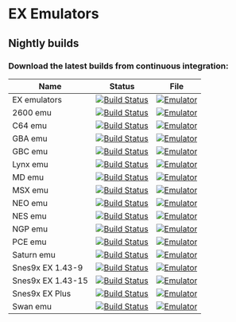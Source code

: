 # EX Emulators 
 
## Nightly builds

### Download the latest builds from continuous integration:

| Name                    | Status                            | File                                       |
|-------------------------|-----------------------------------|--------------------------------------------|
| EX emulators            | [![Build Status][Build]][Actions] | [![Emulator][Download]][EX emulators]      |
| 2600 emu                | [![Build Status][Build]][Actions] | [![Emulator][Download]][2600 emu]          |
| C64 emu                 | [![Build Status][Build]][Actions] | [![Emulator][Download]][C64 emu]           |
| GBA emu                 | [![Build Status][Build]][Actions] | [![Emulator][Download]][GBA emu]           |
| GBC emu                 | [![Build Status][Build]][Actions] | [![Emulator][Download]][GBC emu]           |
| Lynx emu                | [![Build Status][Build]][Actions] | [![Emulator][Download]][Lynx emu]          |
| MD emu                  | [![Build Status][Build]][Actions] | [![Emulator][Download]][MD emu]            |
| MSX emu                 | [![Build Status][Build]][Actions] | [![Emulator][Download]][MSX emu]           |
| NEO emu                 | [![Build Status][Build]][Actions] | [![Emulator][Download]][NEO emu]           |
| NES emu                 | [![Build Status][Build]][Actions] | [![Emulator][Download]][NES emu]           |
| NGP emu                 | [![Build Status][Build]][Actions] | [![Emulator][Download]][NGP emu]           |
| PCE emu                 | [![Build Status][Build]][Actions] | [![Emulator][Download]][PCE emu]           |
| Saturn emu              | [![Build Status][Build]][Actions] | [![Emulator][Download]][Saturn emu]        |
| Snes9x EX 1.43-9        | [![Build Status][Build]][Actions] | [![Emulator][Download]][Snes9x EX 1.43-9]  |
| Snes9x EX 1.43-15       | [![Build Status][Build]][Actions] | [![Emulator][Download]][Snes9x EX 1.43-15] |
| Snes9x EX Plus          | [![Build Status][Build]][Actions] | [![Emulator][Download]][Snes9x EX Plus]    |
| Swan emu                | [![Build Status][Build]][Actions] | [![Emulator][Download]][Swan emu]          |

[Actions]: https://github.com/Rakashazi/emu-ex-plus-alpha/actions/workflows/build.yml
[Build]: https://github.com/Rakashazi/emu-ex-plus-alpha/actions/workflows/build.yml/badge.svg
[Download]: https://img.shields.io/badge/Download-blue
[EX emulators]: https://github.com/Rakashazi/emu-ex-plus-alpha/releases/download/Pre-release/EX-Emulators.zip
[2600 emu]: https://github.com/Rakashazi/emu-ex-plus-alpha/releases/download/Pre-release/2600Emu.zip
[C64 emu]: https://github.com/Rakashazi/emu-ex-plus-alpha/releases/download/Pre-release/C64Emu.zip
[GBA emu]: https://github.com/Rakashazi/emu-ex-plus-alpha/releases/download/Pre-release/GbaEmu.zip
[GBC emu]: https://github.com/Rakashazi/emu-ex-plus-alpha/releases/download/Pre-release/GbcEmu.zip
[Lynx emu]: https://github.com/Rakashazi/emu-ex-plus-alpha/releases/download/Pre-release/LynxEmu.zip
[MD emu]: https://github.com/Rakashazi/emu-ex-plus-alpha/releases/download/Pre-release/MdEmu.zip
[MSX emu]: https://github.com/Rakashazi/emu-ex-plus-alpha/releases/download/Pre-release/MsxEmu.zip
[NEO emu]: https://github.com/Rakashazi/emu-ex-plus-alpha/releases/download/Pre-release/NeoEmu.zip
[NES emu]: https://github.com/Rakashazi/emu-ex-plus-alpha/releases/download/Pre-release/NesEmu.zip
[NGP emu]: https://github.com/Rakashazi/emu-ex-plus-alpha/releases/download/Pre-release/NgpEmu.zip
[PCE emu]: https://github.com/Rakashazi/emu-ex-plus-alpha/releases/download/Pre-release/PceEmu.zip
[Saturn emu]: https://github.com/Rakashazi/emu-ex-plus-alpha/releases/download/Pre-release/SaturnEmu.zip
[Snes9x EX 1.43-9]: https://github.com/Rakashazi/emu-ex-plus-alpha/releases/download/Pre-release/Snes9xEX-9.zip
[Snes9x EX 1.43-15]: https://github.com/Rakashazi/emu-ex-plus-alpha/releases/download/Pre-release/Snes9xEX-15.zip
[Snes9x EX Plus]: https://github.com/Rakashazi/emu-ex-plus-alpha/releases/download/Pre-release/Snes9xEXPlus.zip
[Swan emu]: https://github.com/Rakashazi/emu-ex-plus-alpha/releases/download/Pre-release/SwanEmu.zip
